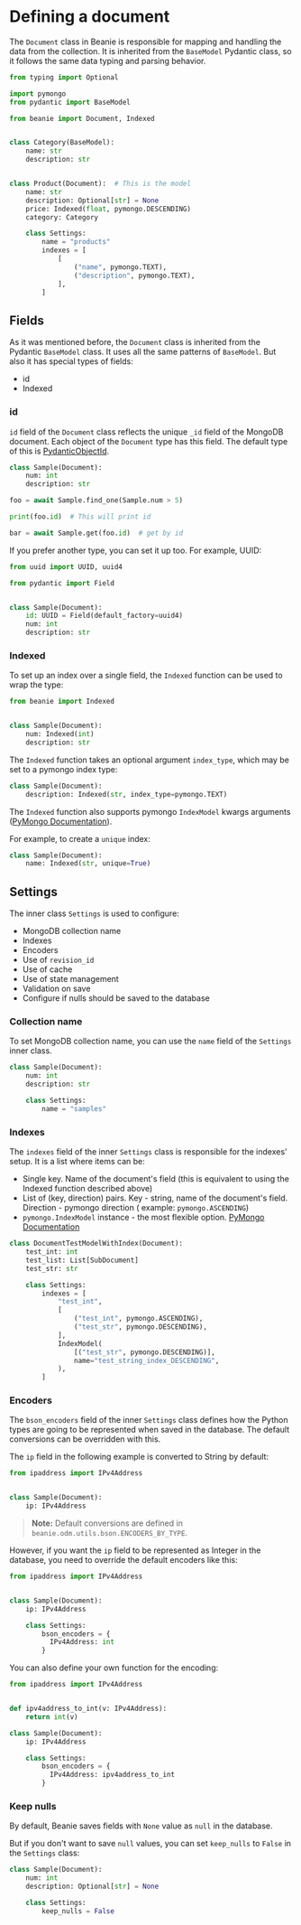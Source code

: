 # Defining a document

The `Document` class in Beanie is responsible for mapping and handling the data
from the collection. It is inherited from the `BaseModel` Pydantic class, so it
follows the same data typing and parsing behavior.

```python
from typing import Optional

import pymongo
from pydantic import BaseModel

from beanie import Document, Indexed


class Category(BaseModel):
    name: str
    description: str


class Product(Document):  # This is the model
    name: str
    description: Optional[str] = None
    price: Indexed(float, pymongo.DESCENDING)
    category: Category

    class Settings:
        name = "products"
        indexes = [
            [
                ("name", pymongo.TEXT),
                ("description", pymongo.TEXT),
            ],
        ]

```

## Fields

As it was mentioned before, the `Document` class is inherited from the Pydantic `BaseModel` class. 
It uses all the same patterns of `BaseModel`. But also it has special types of fields:

- id
- Indexed

### id

`id` field of the `Document` class reflects the unique `_id` field of the MongoDB document. 
Each object of the `Document` type has this field. 
The default type of this is [PydanticObjectId](/api-documentation/fields/#pydanticobjectid).

```python
class Sample(Document):
    num: int
    description: str

foo = await Sample.find_one(Sample.num > 5)

print(foo.id)  # This will print id

bar = await Sample.get(foo.id)  # get by id
```

If you prefer another type, you can set it up too. For example, UUID:

```python
from uuid import UUID, uuid4

from pydantic import Field


class Sample(Document):
    id: UUID = Field(default_factory=uuid4)
    num: int
    description: str
```

### Indexed

To set up an index over a single field, the `Indexed` function can be used to wrap the type:

```python
from beanie import Indexed


class Sample(Document):
    num: Indexed(int)
    description: str
```

The `Indexed` function takes an optional argument `index_type`, which may be set to a pymongo index type:

```python
class Sample(Document):
    description: Indexed(str, index_type=pymongo.TEXT)
```

The `Indexed` function also supports pymongo `IndexModel` kwargs arguments ([PyMongo Documentation](https://pymongo.readthedocs.io/en/stable/api/pymongo/operations.html#pymongo.operations.IndexModel)). 
 
For example, to create a `unique` index:

```python
class Sample(Document):
    name: Indexed(str, unique=True)
```

## Settings

The inner class `Settings` is used to configure:

- MongoDB collection name
- Indexes
- Encoders
- Use of `revision_id`
- Use of cache
- Use of state management
- Validation on save
- Configure if nulls should be saved to the database

### Collection name

To set MongoDB collection name, you can use the `name` field of the `Settings` inner class.

```python
class Sample(Document):
    num: int
    description: str

    class Settings:
        name = "samples"
```

### Indexes

The `indexes` field of the inner `Settings` class is responsible for the indexes' setup. 
It is a list where items can be:

- Single key. Name of the document's field (this is equivalent to using the Indexed function described above)
- List of (key, direction) pairs. Key - string, name of the document's field. Direction - pymongo direction (
  example: `pymongo.ASCENDING`)
- `pymongo.IndexModel` instance - the most flexible
  option. [PyMongo Documentation](https://pymongo.readthedocs.io/en/stable/api/pymongo/operations.html#pymongo.operations.IndexModel)

```python
class DocumentTestModelWithIndex(Document):
    test_int: int
    test_list: List[SubDocument]
    test_str: str

    class Settings:
        indexes = [
            "test_int",
            [
                ("test_int", pymongo.ASCENDING),
                ("test_str", pymongo.DESCENDING),
            ],
            IndexModel(
                [("test_str", pymongo.DESCENDING)],
                name="test_string_index_DESCENDING",
            ),
        ]
```

### Encoders

The `bson_encoders` field of the inner `Settings` class defines how the Python types are going to be represented 
when saved in the database. The default conversions can be overridden with this.

The `ip` field in the following example is converted to String by default:

```python
from ipaddress import IPv4Address


class Sample(Document):
    ip: IPv4Address
```
> **Note:** Default conversions are defined in `beanie.odm.utils.bson.ENCODERS_BY_TYPE`.

However, if you want the `ip` field to be represented as Integer in the database, 
you need to override the default encoders like this:

```python
from ipaddress import IPv4Address


class Sample(Document):
    ip: IPv4Address

    class Settings:
        bson_encoders = {
          IPv4Address: int
        }
```

You can also define your own function for the encoding:

```python
from ipaddress import IPv4Address


def ipv4address_to_int(v: IPv4Address):
    return int(v)

class Sample(Document):
    ip: IPv4Address

    class Settings:
        bson_encoders = {
          IPv4Address: ipv4address_to_int
        }
```

### Keep nulls

By default, Beanie saves fields with `None` value as `null` in the database.

But if you don't want to save `null` values, you can set `keep_nulls` to `False` in the `Settings` class:

```python
class Sample(Document):
    num: int
    description: Optional[str] = None

    class Settings:
        keep_nulls = False
```


